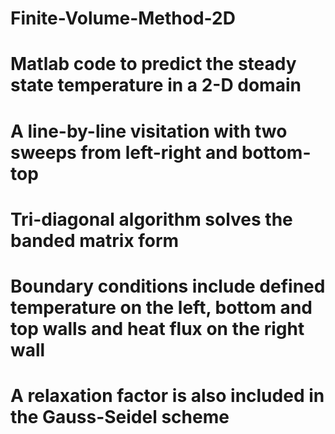 # Finite-Volume-Method-2D
# Matlab code to predict the steady state temperature in a 2-D domain
# A line-by-line visitation with two sweeps from left-right and bottom-top
# Tri-diagonal algorithm solves the banded matrix form
# Boundary conditions include defined temperature on the left, bottom and top walls and heat flux on the right wall
# A relaxation factor is also included in the Gauss-Seidel scheme
